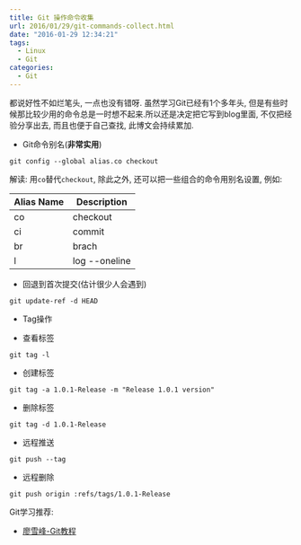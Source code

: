 ```yaml
---
title: Git 操作命令收集
url: 2016/01/29/git-commands-collect.html
date: "2016-01-29 12:34:21"
tags: 
  - Linux
  - Git
categories:
  - Git
---
```


都说好性不如烂笔头, 一点也没有错呀. 虽然学习Git已经有1个多年头, 但是有些时候那比较少用的命令总是一时想不起来.所以还是决定把它写到blog里面, 不仅把经验分享出去, 而且也便于自己查找, 此博文会持续累加.

<!--more-->

* Git命令别名(**非常实用**)

```
git config --global alias.co checkout
```
解读: 用`co`替代`checkout`, 除此之外, 还可以把一些组合的命令用别名设置, 例如: 

| Alias Name | Description |
| --- | --- |
| co | checkout |
| ci | commit |
| br | brach |
| l | log --oneline |


* 回退到首次提交(估计很少人会遇到)

```
git update-ref -d HEAD
```

* Tag操作

*  查看标签

```
git tag -l
```

*  创建标签

```
git tag -a 1.0.1-Release -m "Release 1.0.1 version"
```

*  删除标签

```
git tag -d 1.0.1-Release
```

*  远程推送

```
git push --tag
```

*  远程删除

```
git push origin :refs/tags/1.0.1-Release
```





Git学习推荐:

- [廖雪峰-Git教程](http://www.liaoxuefeng.com/wiki/0013739516305929606dd18361248578c67b8067c8c017b000)